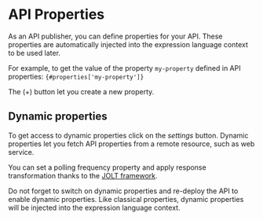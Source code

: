 # API Properties

As an API publisher, you can define properties for your API. These properties are automatically injected into the expression language context to be used later.

For example, to get the value of the property `my-property` defined in API properties: `{#properties['my-property']}`

The (+) button let you create a new property.

## Dynamic properties

To get access to dynamic properties click on the _settings_ button. Dynamic properties let you fetch API properties from a remote resource, such as web service.

You can set a polling frequency property and apply response transformation thanks to the [JOLT framework](http://bazaarvoice.github.io/jolt/).

Do not forget to switch on dynamic properties and re-deploy the API to enable dynamic properties. Like classical properties, dynamic properties will be injected into the expression language context.
